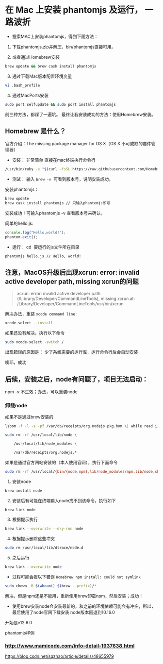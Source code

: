# 在 Mac 上安装 phantomjs  及运行， 一路波折

* 搜索MAC上安装phantomjs，得到下面方法：

1. 下载phantomjs.zip并解压，bin/phantomjs直接可用。

2. 或者通过Homebrew安装
```bash
brew update && brew cask install phantomjs
```
3. 通过下载Mac版本配置环境变量
```bash
vi .bash_profile
```

4. 通过MacPorts安装
```bash
sudo port selfupdate && sudo port install phantomjs

```

前三种方法，都踩了一遍坑。
最终让我安装成功的方法：使用Homebrew安装。

## Homebrew 是什么？
官方介绍：The missing package manager for OS X（OS X 不可或缺的套件管理器）

* 安装：
非常简单 直接在mac终端执行命令行
```bash
/usr/bin/ruby -e "$(curl -fsSL https://raw.githubusercontent.com/Homebrew/install/master/install)"

```

* 测试：
输入 `brew -v`  可看到版本号，说明安装成功。

安装phantomjs：
```bash
brew update
brew cask install phantomjs // 只输入phantomjs即可
```
安装成功！可输入phantomjs -v 查看版本号来确认。

简单的hello.js:
```js
console.log("Hello,world!");
phantom.exit();
```
* 运行：
cd  要运行的js文件所在目录
```bash
phantomjs hello.js // Hello, world!
```

## 注意，MacOS升级后出现xcrun: error: invalid active developer path, missing xcrun的问题

> xcrun: error: invalid active developer path (/Library/Developer/CommandLineTools), missing xcrun at: /Library/Developer/CommandLineTools/usr/bin/xcrun
 
解决办法，重装 `xcode command line：`

```bash
xcode-select --install
```

如果还没有解决，执行以下命令
```bash
sudo xcode-select -switch /
```

出现错误的原因是： 少了系统需要的运行库，运行命令行后会自动安装

噢耶，成功


## 后续，安装之后，node有问题了，项目无法启动：
npm -v 不生效；办法，可以重装node

### 卸载node

如果不是通过brew安装的
```bash
lsbom -f -l -s -pf /var/db/receipts/org.nodejs.pkg.bom \| while read i; do sudo rm /usr/local/${i}done

sudo rm -rf /usr/local/lib/node \

    /usr/local/lib/node_modules \

    /var/db/receipts/org.nodejs.*
```

如果是通过官方网站安装的（本人使用官网），执行下面命令
```bash
sudo rm -rf /usr/local/{bin/{node,npm},lib/node_modules/npm,lib/node,share/man/*/node.*}
```
1. 安装node
```bash
brew install node
```
2. 安装后有可能在终端输入node找不到该命令，执行如下
```bash
brew link node
```

3. 根据提示执行
```bash
brew link --overwrite --dry-run node

```

4. 根据提示删除这些冲突
```bash
sudo rm /usr/local/lib/dtrace/node.d
```
5. 之后运行
```bash
brew link --overwrite node
```

* 过程可能会报以下错误 `Homebrew npm install: could not symlink`

```bash
sudo chown -R $(whoami) $(brew --prefix)/*
```

解决，但是npm还是不能用，重新使用brew卸载npm，然后安装；成功！

* 使用brew安装node会安装最新的，和之前的环境依赖可能会有冲突，所以，最后使用了node官网下载安装
node版本回退到10.16.0

开始是v12.6.0



phantomjs样例
### http://www.mamicode.com/info-detail-1937638.html
https://blog.csdn.net/sqzhao/article/details/48655979
